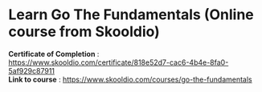 # Learn Go The Fundamentals (Online course from Skooldio)
<b>Certificate of Completion</b> : https://www.skooldio.com/certificate/818e52d7-cac6-4b4e-8fa0-5af929c87911 <br />
<b>Link to course</b> : https://www.skooldio.com/courses/go-the-fundamentals
